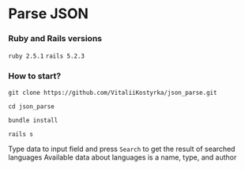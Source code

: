 # Parse JSON

### Ruby and Rails versions
`ruby 2.5.1`
`rails 5.2.3`

### How to start?
  `git clone https://github.com/VitaliiKostyrka/json_parse.git`

  `cd json_parse`
    
  `bundle install`
    
  `rails s`

 Type data to input field and press `Search` to get the result of searched languages
 Available data about languages is a name, type, and author


